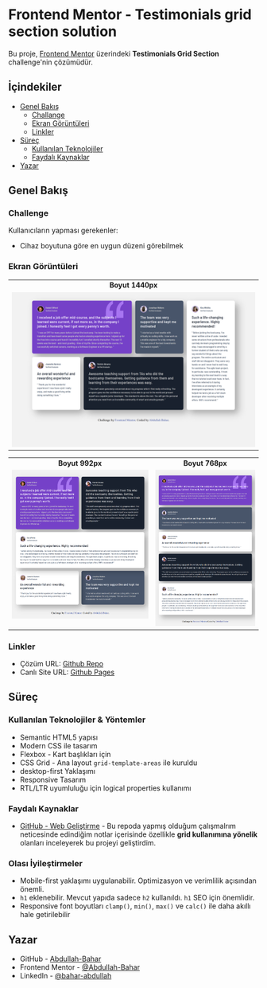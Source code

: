 # Frontend Mentor - Testimonials grid section solution

Bu proje, [Frontend Mentor](https://www.frontendmentor.io/challenges/testimonials-grid-section-Nnw6J7Un7) üzerindeki **Testimonials Grid Section** challenge'nin çözümüdür. 

## İçindekiler

- [Genel Bakış](#overview)
  - [Challange](#challenge)
  - [Ekran Görüntüleri](#ekran-görüntüleri)
  - [Linkler](#linkler)
- [Süreç](#süreç)
  - [Kullanılan Teknolojiler](#kullanılan-teknolojiler)
  - [Faydalı Kaynaklar](#faydalı-kaynaklar)
- [Yazar](#yazar)

## Genel Bakış

### Challenge

Kullanıcıların yapması gerekenler:

- Cihaz boyutuna göre en uygun düzeni görebilmek

### Ekran Görüntüleri

<table>
	<tr>
  		<td align="center"><strong>Boyut 1440px</strong></td>
	</tr>
  	<tr>
  	  	<td align="center" style="border: none;">
  	    	<img src="./screenshots/preview-1440px.png">
  	  	</td>
  	</tr>
</table>


<table>
  	<tr>
  		<td align="center"><strong>Boyut 992px</strong></td>
  		<td align="center"><strong>Boyut 768px</strong></td>
	</tr>
  	<tr>
  	  	<td align="center" valign="top">
  	   		<img src="./screenshots/preview-992px.png">
  	  	</td>
  	  	<td align="center" valign="top">
  	    	<img src="./screenshots/preview-768px.png">
  	  	</td>
  	</tr>
</table>


### Linkler

- Çözüm URL: [Github Repo](https://github.com/Abdullah-Bahar/Testimonials-Grid-Section)
- Canlı Site URL: [Github Pages](https://abdullah-bahar.github.io/Testimonials-Grid-Section/)

## Süreç

### Kullanılan Teknolojiler & Yöntemler

- Semantic HTML5 yapısı
- Modern CSS ile tasarım 
- Flexbox - Kart başlıkları için
- CSS Grid - Ana layout `grid-template-areas` ile kuruldu
- desktop-first Yaklaşımı
- Responsive Tasarım 
- RTL/LTR uyumluluğu için logical properties kullanımı

### Faydalı Kaynaklar

- [GitHub - Web Geliştirme](https://github.com/Abdullah-Bahar/Web-Gelistirme) - Bu repoda yapmış olduğum çalışmalrım neticesinde edindiğim notlar içerisinde özellikle **grid kullanımına yönelik** olanları inceleyerek bu projeyi geliştirdim.

### Olası İyileştirmeler

- Mobile-first yaklaşımı uygulanabilir. Optimizasyon ve verimlilik açısından önemli.
- `h1` eklenebilir. Mevcut yapıda sadece `h2` kullanıldı. `h1` SEO için önemlidir.
- Responsive font boyutları `clamp()`, `min()`, `max()` ve `calc()` ile daha akıllı hale getirilebilir

## Yazar

- GitHub - [Abdullah-Bahar](https://github.com/Abdullah-Bahar)
- Frontend Mentor - [@Abdullah-Bahar](https://www.frontendmentor.io/profile/Abdullah-Bahar)
- LinkedIn - [@bahar-abdullah](https://www.linkedin.com/in/bahar-abdullah/)
